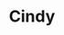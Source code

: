 ---
title: Cindy
date: 
draft: false

# descripcion
description : Argollas de plata 925

materials: Plata 925

color: Plateado

dimensions: 1,8cm x 2,5cm

code: 01-11-0548

type: "Aros"

categories: []

price: $1.950,00

# Images
# first image will be shown in the product page
images:
  # - image: "images/path_to_image"
  # La ubicacion de las imagenes es imagenes/Aros/Aros.Argollas/01-11-0548-cindy
  - image: "./images/aros/argollas/01-11-0548.JPG"
---